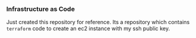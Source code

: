 ### Infrastructure as Code


Just created this repository for reference. Its a repository which contains 
`terraform` code to create an ec2 instance with my ssh public key.
